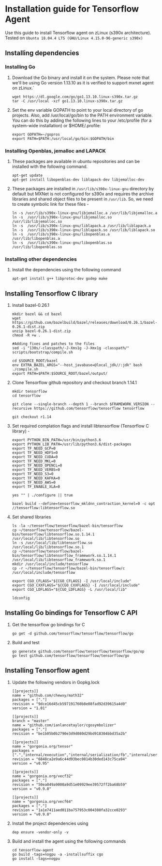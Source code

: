 # Installation guide for Tensorflow Agent

Use this guide to install Tensorflow agent on zLinux (s390x architecture). Tested on `Ubuntu 18.04.4 LTS (GNU/Linux 4.15.0-96-generic s390x)`

## Installing dependencies

### Installing Go

1. Download the Go binary and install it on the system. Please note that we'll be using Go version 1.13.10 as it is verified to support mxnet agent on zLinux.`

    ```
    wget https://dl.google.com/go/go1.13.10.linux-s390x.tar.gz
    tar -C /usr/local -xzf go1.13.10.linux-s390x.tar.gz
    ```

2. Set the env variable GOPATH to point to your local directory of go projects. Also, add /usr/local/go/bin to the PATH environment variable. You can do this by adding the following lines to your /etc/profile (for a system-wide installation) or $HOME/.profile:

    ```
    export GOPATH=~/gopros
    export PATH=$PATH:/usr/local/go/bin:$GOPATH/bin
    ```

### Installing Openblas, jemalloc and LAPACK

1. These packages are available in ubuntu repositories and can be installed with the following command.

    ```
    apt-get update
    apt-get install libopenblas-dev liblapack-dev libjemalloc-dev
    ```

2. These packages are installed in `/usr/lib/s390x-linux-gnu` directory by default but MXNet is not configured for s390x and requires the archive libraries and shared object files to be present in `/usr/lib`. So, we need to create symbolic link for these files -

    ```
    ln -s /usr/lib/s390x-linux-gnu/libjemalloc.a /usr/lib/libjemalloc.a 
    ln -s  /usr/lib/s390x-linux-gnu/libjemalloc.so /usr/lib/libjemalloc.so
    ln -s  /usr/lib/s390x-linux-gnu/liblapack.a /usr/lib/liblapack.a
    ln -s  /usr/lib/s390x-linux-gnu/liblapack.so /usr/lib/liblapack.so
    ln -s  /usr/lib/s390x-linux-gnu/libopenblas.a /usr/lib/libopenblas.a
    ln -s  /usr/lib/s390x-linux-gnu/libopenblas.so /usr/lib/libopenblas.so
    ```


### Installing other dependencies

1. Install the dependencies using the following command

    ```
    apt-get install g++ libprotoc-dev godep make
    ```


## Installing Tensorflow C library

1. Install bazel-0.26.1 

    ```
	mkdir bazel && cd bazel  
	wget https://github.com/bazelbuild/bazel/releases/download/0.26.1/bazel-0.26.1-dist.zip 
	unzip bazel-0.26.1-dist.zip  
	chmod -R +w .
	
	#Adding fixes and patches to the files
	sed -i "130s/-classpath/-J-Xms1g -J-Xmx1g -classpath/" scripts/bootstrap/compile.sh
	
	cd $SOURCE_ROOT/bazel
	env EXTRA_BAZEL_ARGS="--host_javabase=@local_jdk//:jdk" bash ./compile.sh
	export PATH=$PATH:$SOURCE_ROOT/bazel/output/ 
    ```

2. Clone Tensorflow github repository and checkout branch 1.14.1

    ```
    mkdir tensorflow
    cd tensorflow

    git clone --single-branch --depth 1 --branch $FRAMEWORK_VERSION --recursive https://github.com/tensorflow/tensorflow tensorflow

    git checkout r1.14
    ```

3. Set required complation flags and install libtensorflow (Tensorflow C library) - 

    ```
	export PYTHON_BIN_PATH=/usr/bin/python3.6
  	export PYTHON_LIB_PATH=/usr/lib/python3.6/dist-packages
	export TF_NEED_GCP=0 
	export TF_NEED_HDFS=0 
	export TF_NEED_CUDA=0 
	export TF_NEED_MKL=0 
	export TF_NEED_OPENCL=0 
	export TF_NEED_VERBS=0 
	export TF_NEED_S3=0 
	export TF_NEED_KAFKA=0 
	export TF_NEED_AWS=0 
	export TF_ENABLE_XLA=0

	yes "" | ./configure || true
    
	bazel build --define=tensorflow_mkldnn_contraction_kernel=0 -c opt //tensorflow:libtensorflow.so
    ```

4. Set shared libraries

    ```
	ls -la ~/tensorflow/tensorflow/bazel-bin/tensorflow
	cp ~/tensorflow/tensorflow/bazel-bin/tensorflow/libtensorflow.so.1.14.1 /usr/local/lib/libtensorflow.so
	ln -s /usr/local/lib/libtensorflow.so /usr/local/lib/libtensorflow.so.1
	cp ~/tensorflow/tensorflow/bazel-bin/tensorflow/libtensorflow_framework.so.1.14.1 /usr/local/lib/libtensorflow_framework.so.1
	mkdir /usr/local/include/tensorflow 
	cp -r ~/tensorflow/tensorflow/bazel-bin/tensorflow/c /usr/local/include/tensorflow

	export CGO_CFLAGS="${CGO_CFLAGS} -I /usr/local/include"
	export CGO_CXXFLAGS="${CGO_CXXFLAGS} -I /usr/local/include"
	export CGO_LDFLAGS="${CGO_LDFLAGS} -L /usr/local/lib"

	ldconfig
    ```

## Installing Go bindings for Tensorflow C API

1. Get the tensorflow go bindings for C

    ```
    go get -d github.com/tensorflow/tensorflow/tensorflow/go
    ```

2. Build and test

    ```
    go generate github.com/tensorflow/tensorflow/tensorflow/go/op
    go test github.com/tensorflow/tensorflow/tensorflow/go
    ```

## Installing Tensorflow agent

1. Update the following vendors in Gopkg.lock

    ```
    [[projects]]
    name = "github.com/chewxy/math32"
    packages = ["."]
    revision = "9dce16d45cb597191760b8e08fad92d39615a4d0"
    version = "1.01"

    [[projects]]
    branch = "master"
    name = "github.com/ianlancetaylor/cgosymbolizer"
    packages = ["."]
    revision = "be1b05b0b2790e3d9d080d29bd918304bbd35a2b"

    [[projects]]
    name = "gorgonia.org/tensor"
    packages = [".","internal/execution","internal/serialization/fb","internal/serialization/pb","internal/storage"]
    revision = "6848ca2e9a6c44d93bec0814b30ded143c75ca94"
    version = "v0.95"

    [[projects]]
    name = "gorgonia.org/vecf32"
    packages = ["."]
    revision = "50ea049a9000a9d51e09929ee39572ff2ba68b59"
    version = "v0.9.0"

    [[projects]]
    name = "gorgonia.org/vecf64"
    packages = ["."]
    revision = "1a1e7411aed011ba757953c004380fa32cce0293"
    version = "v0.9.0"
    ```

2. Install the project dependencies using 

    ```
    dep ensure -vendor-only -v
    ```

3. Build and install the agent using the following commands

    ```
    cd tensorflow-agent
    go build -tags=nogpu -a -installsuffix cgo
    go install -tags=nogpu
    ```

